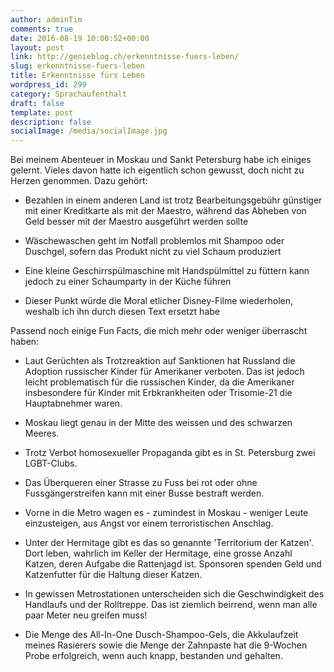 ```yaml
---
author: adminTim
comments: true
date: 2016-08-19 10:00:52+00:00
layout: post
link: http://genieblog.ch/erkenntnisse-fuers-leben/
slug: erkenntnisse-fuers-leben
title: Erkenntnisse fürs Leben
wordpress_id: 299
category: Sprachaufenthalt
draft: false
template: post
description: false
socialImage: /media/socialImage.jpg
---
```


Bei meinem Abenteuer in Moskau und Sankt Petersburg habe ich einiges gelernt. Vieles davon hatte ich eigentlich schon gewusst, doch nicht zu Herzen genommen. Dazu gehört:




  * Bezahlen in einem anderen Land ist trotz Bearbeitungsgebühr günstiger mit einer Kreditkarte als mit der Maestro, während das Abheben von Geld besser mit der Maestro ausgeführt werden sollte


  * Wäschewaschen geht im Notfall problemlos mit Shampoo oder Duschgel, sofern das Produkt nicht zu viel Schaum produziert


  * Eine kleine Geschirrspülmaschine mit Handspülmittel zu füttern kann jedoch zu einer Schaumparty in der Küche führen


  * Dieser Punkt würde die Moral etlicher Disney-Filme wiederholen, weshalb ich ihn durch diesen Text ersetzt habe



Passend noch einige Fun Facts, die mich mehr oder weniger überrascht haben:


  * Laut Gerüchten als Trotzreaktion auf Sanktionen hat Russland die Adoption russischer Kinder für Amerikaner verboten. Das ist jedoch leicht problematisch für die russischen Kinder, da die Amerikaner insbesondere für Kinder mit Erbkrankheiten oder Trisomie-21 die Hauptabnehmer waren.


  * Moskau liegt genau in der Mitte des weissen und des schwarzen Meeres.


  * Trotz Verbot homosexueller Propaganda gibt es in St. Petersburg zwei LGBT-Clubs.


  * Das Überqueren einer Strasse zu Fuss bei rot oder ohne Fussgängerstreifen kann mit einer Busse bestraft werden.


  * Vorne in die Metro wagen es - zumindest in Moskau - weniger Leute einzusteigen, aus Angst vor einem terroristischen Anschlag.


  * Unter der Hermitage gibt es das so genannte 'Territorium der Katzen'. Dort leben, wahrlich im Keller der Hermitage, eine grosse Anzahl Katzen, deren Aufgabe die Rattenjagd ist. Sponsoren spenden Geld und Katzenfutter für die Haltung dieser Katzen.


  * In gewissen Metrostationen unterscheiden sich die Geschwindigkeit des Handlaufs und der Rolltreppe. Das ist ziemlich beirrend, wenn man alle paar Meter neu greifen muss!


  * Die Menge des All-In-One Dusch-Shampoo-Gels, die Akkulaufzeit meines Rasierers sowie die Menge der Zahnpaste hat die 9-Wochen Probe erfolgreich, wenn auch knapp, bestanden und gehalten.



